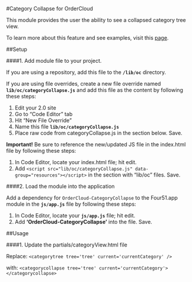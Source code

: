 #Category Collapse for OrderCloud

This module provides the user the ability to see a collapsed category tree view.

To learn more about this feature and see examples, visit this [page](https://volition.four51ordercloud.com/store/product/CategoryCollapse).

##Setup

####1. Add module file to your project.

If you are using a repository, add this file to the **`/lib/oc`** directory.

If you are using file overrides, create a new file override named **`lib/oc/categoryCollapse.js`** and add this file as the content by following these steps:

1. Edit your 2.0 site
2. Go to “Code Editor” tab
3. Hit “New File Override”
4. Name this file **`lib/oc/categoryCollapse.js`**
5. Place raw code from categoryCollapse.js in the section below. Save.

**Important!** Be sure to reference the new/updated JS file in the index.html file by following these steps:

1. In Code Editor, locate your index.html file; hit edit.
2. Add `<script src="lib/oc/categoryCollapse.js" data-group="resources"></script>` in the section with “lib/oc” files. Save.

####2. Load the module into the application

Add a dependency for `OrderCloud-CategoryCollapse` to the Four51.app module in the **`js/app.js`** file by following these steps:

1. In Code Editor, locate your **`js/app.js`** file; hit edit.
2. Add **‘OrderCloud-CategoryCollapse’** into the file. Save.

##Usage

####1. Update the partials/categoryView.html file

Replace: `<categorytree tree='tree' current='currentCategory' />`

with: `<categorycollapse tree='tree' current='currentCategory'></categorycollapse>` 

